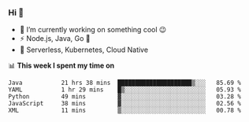 ### Hi 👋

<!--
**nodejh/nodejh** is a ✨ _special_ ✨ repository because its `README.md` (this file) appears on your GitHub profile.

Here are some ideas to get you started:

- 🔭 I’m currently working on ...
- 🌱 I’m currently learning ...
- 👯 I’m looking to collaborate on ...
- 🤔 I’m looking for help with ...
- 💬 Ask me about ...
- 📫 How to reach me: ...
- 😄 Pronouns: ...
- ⚡ Fun fact: ...
-->

- 🔭 I’m currently working on something cool :wink:
- ⚡ Node.js, Java, Go :thought_balloon:
- 🤖 Serverless, Kubernetes, Cloud Native

📊 **This week I spent my time on**

<!--START_SECTION:waka-->

```text
Java           21 hrs 38 mins  █████████████████████▒░░░   85.69 %
YAML           1 hr 29 mins    █▒░░░░░░░░░░░░░░░░░░░░░░░   05.93 %
Python         49 mins         ▓░░░░░░░░░░░░░░░░░░░░░░░░   03.28 %
JavaScript     38 mins         ▓░░░░░░░░░░░░░░░░░░░░░░░░   02.56 %
XML            11 mins         ▒░░░░░░░░░░░░░░░░░░░░░░░░   00.78 %
```

<!--END_SECTION:waka-->


<!--
:traffic_light: **Visitors**

![visitors](https://visitor-badge.glitch.me/badge?page_id=nodejh.nodejh)
-->

